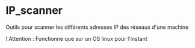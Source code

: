 # IP_scanner
Outils pour scanner les différents adresses IP des réseaux d'une machine

! Attention : Fonctionne que sur un OS linux pour l'instant

